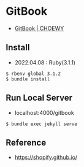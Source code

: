 # GitBook

- [GitBook | CHOEWY](https://choewy.github.io/gitbook/)

## Install

- 2022.04.08 : Ruby(3.1.1)

```
$ rbenv global 3.1.2
$ bundle install
```

## Run Local Server

- localhost:4000/gitbook

```
$ bundle exec jekyll serve
```

## Reference

- https://shopify.github.io/
